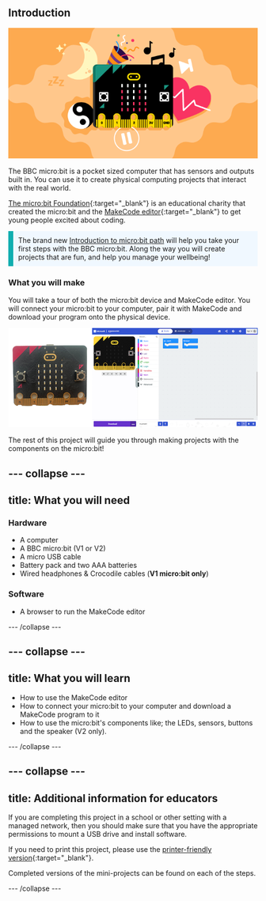 ## Introduction

![Illustration of the BBC micro:bit, surrounded by icons representing the different projects in the micro:bit pathway.](images/microbit-pathway-banner.png)

The BBC micro:bit is a pocket sized computer that has sensors and outputs built in. You can use it to create physical computing projects that interact with the real world.

[The micro:bit Foundation](https://microbit.org/){:target="_blank"} is an educational charity that created the micro:bit and the [MakeCode editor](https://makecode.microbit.org/#){:target="_blank"} to get young people excited about coding.

<div>
<p style="border-left: solid; border-width:10px; border-color: #0faeb0; background-color: aliceblue; padding: 10px;">
 The brand new <span style="color: #0faeb0"><a href="https://projects.raspberrypi.org/en/pathways/microbit-intro">Introduction to micro:bit path</a></span> will help you take your first steps with the BBC micro:bit. Along the way you will create projects that are fun, and help you manage your wellbeing!
</p>
</div>

### What you will make

You will take a tour of both the micro:bit device and MakeCode editor. You will connect your micro:bit to your computer, pair it with MakeCode and download your program onto the physical device. 

![Image of micro:bit side by side with the MakeCode editor](images/microbit-makecode.png)

The rest of this project will guide you through making projects with the components on the micro:bit!

--- collapse ---
---
title: What you will need
---
### Hardware

+ A computer
+ A BBC micro:bit (V1 or V2)
+ A micro USB cable
+ Battery pack and two AAA batteries
+ Wired headphones & Crocodile cables (**V1 micro:bit only**)

### Software

+ A browser to run the MakeCode editor

--- /collapse ---

--- collapse ---
---
title: What you will learn
---

+ How to use the MakeCode editor
+ How to connect your micro:bit to your computer and download a MakeCode program to it
+ How to use the micro:bit's components like; the LEDs, sensors, buttons and the speaker (V2 only). 

--- /collapse ---

--- collapse ---
---
title: Additional information for educators
---

If you are completing this project in a school or other setting with a managed network, then you should make sure that you have the appropriate permissions to mount a USB drive and install software.

If you need to print this project, please use the [printer-friendly version](https://projects.raspberrypi.org/en/projects/getting-started-guide-microbit/print){:target="_blank"}.

Completed versions of the mini-projects can be found on each of the steps.

--- /collapse ---
